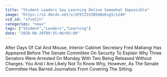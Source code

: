 ```yaml
---
title: "Student Leaders Say Learning Online Somewhat Impossible"
image: "https://s2.dmcdn.net/v/SPXtZ1VIBSO0eKzg5/x240"
vid_id: "x7vo2jn"
categories: "news"
tags: ["Student","Leaders","Learning"]
date: "2020-08-29T09:55:06+03:00"
---
```

After Days Of Cat And Mouse, Interior Cabinet Secretary Fred Matiangi Has Appeared Before The Senate Committee On Security To Explain Why Three Senators Were Arrested On Monday With Two Being Released Without Charges. You And I Are Likely Not To Know Why, However, As The Senate Committee Has Barred Journalists From Covering The Sitting.  <br>
